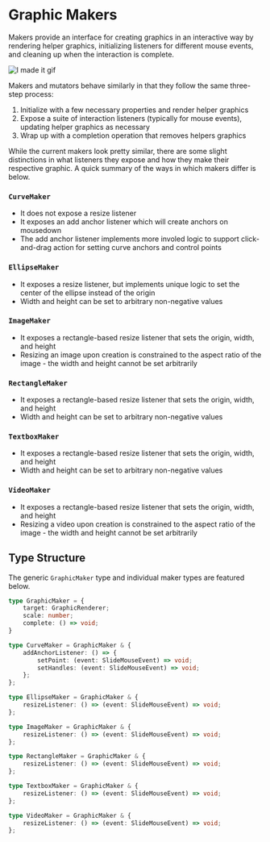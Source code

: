 # Graphic Makers

Makers provide an interface for creating graphics in an interactive way by rendering helper graphics, initializing listeners for different mouse events, and cleaning up when the interaction is complete.

![I made it gif](https://media.giphy.com/media/13Aj3FyKK6tcn6/giphy.gif)

Makers and mutators behave similarly in that they follow the same three-step process:
1. Initialize with a few necessary properties and render helper graphics
2. Expose a suite of interaction listeners (typically for mouse events), updating helper graphics as necessary
3. Wrap up with a completion operation that removes helpers graphics

While the current makers look pretty similar, there are some slight distinctions in what listeners they expose and how they make their respective graphic. A quick summary of the ways in which makers differ is below.

### `CurveMaker`
* It does not expose a resize listener
* It exposes an add anchor listener which will create anchors on mousedown
* The add anchor listener implements more involed logic to support click-and-drag action for setting curve anchors and control points

### `EllipseMaker`
* It exposes a resize listener, but implements unique logic to set the center of the ellipse instead of the origin
* Width and height can be set to arbitrary non-negative values

### `ImageMaker`
* It exposes a rectangle-based resize listener that sets the origin, width, and height
* Resizing an image upon creation is constrained to the aspect ratio of the image - the width and height cannot be set arbitrarily

### `RectangleMaker`
* It exposes a rectangle-based resize listener that sets the origin, width, and height
* Width and height can be set to arbitrary non-negative values

### `TextboxMaker`
* It exposes a rectangle-based resize listener that sets the origin, width, and height
* Width and height can be set to arbitrary non-negative values

### `VideoMaker`
* It exposes a rectangle-based resize listener that sets the origin, width, and height
* Resizing a video upon creation is constrained to the aspect ratio of the image - the width and height cannot be set arbitrarily

## Type Structure
The generic `GraphicMaker` type and individual maker types are featured below.
```ts
type GraphicMaker = {
    target: GraphicRenderer;
    scale: number;
    complete: () => void;
}

type CurveMaker = GraphicMaker & {
    addAnchorListener: () => {
        setPoint: (event: SlideMouseEvent) => void;
        setHandles: (event: SlideMouseEvent) => void;
    };
};

type EllipseMaker = GraphicMaker & {
    resizeListener: () => (event: SlideMouseEvent) => void;
};

type ImageMaker = GraphicMaker & {
    resizeListener: () => (event: SlideMouseEvent) => void;
};

type RectangleMaker = GraphicMaker & {
    resizeListener: () => (event: SlideMouseEvent) => void;
};

type TextboxMaker = GraphicMaker & {
    resizeListener: () => (event: SlideMouseEvent) => void;
};

type VideoMaker = GraphicMaker & {
    resizeListener: () => (event: SlideMouseEvent) => void;
};
```
